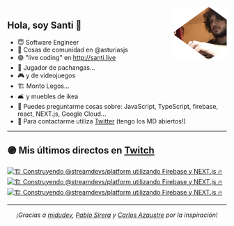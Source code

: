 <img height="120" align="right" src="./.github/avatar.png" />

## Hola, soy Santi 🚀

- 😇 Software Engineer
- 📅 Cosas de comunidad en @asturiasjs 
- 🟣 "live coding" en http://santi.live 
- 🏀 Jugador de pachangas...
- 🎮 y de videojuegos 
- 🏗 Monto Legos...
- 🛋 y muebles de ikea 
- 🤔 Puedes preguntarme cosas sobre: JavaScript, TypeScript, firebase, react, NEXT.js, Google Cloud...
- 📝 Para contactarme utiliza [Twitter](https://twitter.com/SantiMA10) (tengo los MD abiertos!)

---

## 🟣 Mis últimos directos en [Twitch](http://santi.live)

<a href='https://www.twitch.tv/videos/828959823' target='_blank'>
<img width='30%' src='https://static-cdn.jtvnw.net/cf_vods/d2nvs31859zcd8/98972bfccf054dd46563_santima10_40268197820_1607359027/thumb/thumb0-320x180.jpg' alt='🏗  Construyendo @streamdevs/platform utilizando Firebase y NEXT.js 🔥' />
</a><a href='https://www.twitch.tv/videos/819833558' target='_blank'>
<img width='30%' src='https://static-cdn.jtvnw.net/cf_vods/d2nvs31859zcd8/4f6da8a9c632bb109a0e_santima10_40174771452_1606665256/thumb/thumb0-320x180.jpg' alt='🏗  Construyendo @streamdevs/platform utilizando Firebase y NEXT.js 🔥' />
</a><a href='https://www.twitch.tv/videos/818656494' target='_blank'>
<img width='30%' src='https://static-cdn.jtvnw.net/cf_vods/d2nvs31859zcd8/c8e10146f70c53ab65fe_santima10_40161155900_1606579448/thumb/thumb0-320x180.jpg' alt='🏗  Construyendo @streamdevs/platform utilizando Firebase y NEXT.js 🔥' />
</a>

---

<p align="center">
<i>¡Gracias a <a href="https://github.com/midudev" target="_blank"> midudev</a>, <a href="https://github.com/pablosirera" taget="_blank">Pablo Sirera</a> y <a href="https://github.com/carlosazaustre" target="_blank">Carlos Azaustre</a> por la inspiración!</i>
</p>